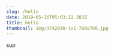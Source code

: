 ```yaml
---
slug: /hello
date: 2019-05-16T05:03:22.383Z
title: hello
thumbnail: img/3742030-1x1-700x700.jpg
---
```


sup
